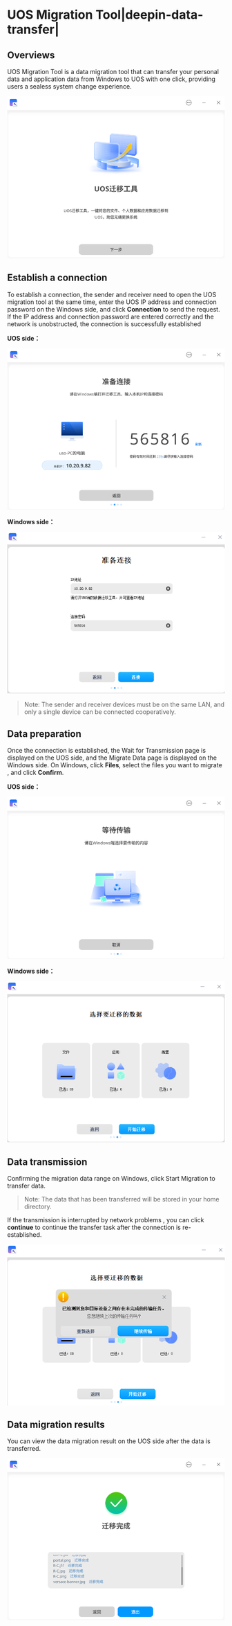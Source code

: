 # UOS Migration Tool|deepin-data-transfer|

## Overviews

UOS Migration Tool is a data migration tool that can transfer your personal data and application data from Windows to UOS with one click, providing users a sealess system change experience.

![index](fig/index.png)

## Establish a connection

To establish a connection, the sender and receiver need to open the UOS migration tool at the same time, enter the UOS IP address and connection password on the Windows side, and click **Connection** to send the request. If the IP address and connection password are entered correctly and the network is unobstructed, the connection is successfully established

**UOS side：**

![connect_uos](fig/connect_uos.png)

**Windows side：**

![connect_windows](fig/connect_windows.png)

> Note: The sender and receiver devices must be on the same LAN, and only a single device can be connected cooperatively.

## Data preparation

Once the connection is established, the Wait for Transmission page is displayed on the UOS side, and the Migrate Data page is displayed on the Windows side. On Windows, click **Files**, select the files you want to migrate , and click **Confirm**.

**UOS side：**

![data_uos](fig/data_uos.png)

**Windows side：**

![data_windows](fig/data_windows.png)

## Data transmission

 Confirming the migration data range on Windows, click Start Migration to transfer data.

> Note: The data that has been transferred will be stored in your home directory.

If the transmission is interrupted by network problems , you can click **continue** to continue the transfer task after the connection is re-established.

![reconnect](fig/reconnect.png)

## Data migration results

You can view the data migration result on the UOS side after the data is transferred.

![result](fig/result.png)
